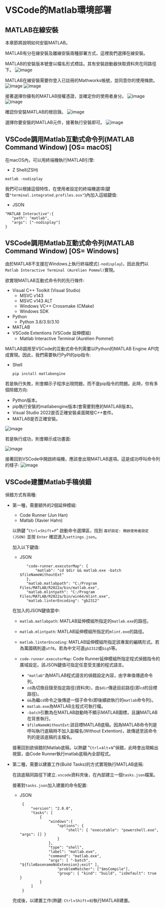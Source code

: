 # VSCode的Matlab環境部署

## MATLAB在線安裝

本章節將說明如何安裝MATLAB。

MATLAB有分在線安裝及離線安裝兩種部署方式，這裡我們選擇在線安裝。

MATLAB的安裝版本號會以檔名形式標註。其有安裝啟動器快取資料夾在同路徑下。
![image](https://github.com/TaiXeflar/vscode_build_sample_repos/blob/main/Markdown%20Image/vscode_matlab_1.png)

MATLAB在線安裝需要你登入已註冊的Mathworks帳號，並同意你的使用條款。
![image](https://github.com/TaiXeflar/vscode_build_sample_repos/blob/main/Markdown%20Image/vscode_matlab_2.png)
![image](https://github.com/TaiXeflar/vscode_build_sample_repos/blob/main/Markdown%20Image/vscode_matlab_3.png)

接著選擇你擁有的MATLAB授權憑證，並確定你的使用者身分。
![image](https://github.com/TaiXeflar/vscode_build_sample_repos/blob/main/Markdown%20Image/vscode_matlab_4.png)
![image](https://github.com/TaiXeflar/vscode_build_sample_repos/blob/main/Markdown%20Image/vscode_matlab_5.png)

確認你安裝MATLAB的根目錄。
![image](https://github.com/TaiXeflar/vscode_build_sample_repos/blob/main/Markdown%20Image/vscode_matlab_6.png)

選擇你要安裝的MATLAB元件，接著執行安裝即可。
![image](https://github.com/TaiXeflar/vscode_build_sample_repos/blob/main/Markdown%20Image/vscode_matlab_7.png)

## VSCode調用Matlab互動式命令列(MATLAB Command Window) [OS= macOS]
在macOS內，可以用終端機執行MATLAB引擎:
 - Z Shell(ZSH)
 ```
 matlab -nodisplay
 ```

我們可以根據這個特性，在使用者設定的終端機選項(鍵值`"terminal.integrated.profiles.osx"`)內加入這組鍵值:
 - JSON
 ```
 "MATLAB Interactive":{
    "path": "matlab",
    "args": ["-nodisplay"]
 }
 ```

## VSCode調用Matlab互動式命令列(MATLAB Command Window) [OS= Windows]
由於MATLAB不支援在Windows上執行終端模式(`-nodisplay`)，因此我們以`Matlab Interactive Terminal (Aurélien Pommel)`實現。

欲實現MATLAB互動式命令列的先行條件:
 - Visual C++ Toolkit (Visual Studio)
     - MSVC v143
     - MSVC v143 ALT
     - Windows VC++ Crossmake (CMake)
     - Windows SDK
 - Python
     - Python 3.8/3.9/3.10
 - MATLAB
 - VSCode Extentions (VSCode 延伸模組)
     - Matlab Interactive Terminal (Aurélien Pommel)

MATLAB調用至VSCode的互動式命令列需要以Python的MATLAB Engine API完成實現。因此，我們需要執行PyPl的pip指令:
 - Shell
     ```
     pip install matlabengine
     ```

若是執行失敗，則會顯示子程序出現問題，而不是pip指令的問題。此時，你有多個除錯方向:
 - Python版本。
 - pip執行安裝的matlabengine版本(會需要對應的MATLAB版本)。
 - Visual Studio 2022是否正確安裝桌面開發C++套件。
 - MATLAB是否正確安裝。

![image](https://github.com/TaiXeflar/vscode_build_sample_repos/blob/main/Markdown%20Image/vscode_matlab_engineAPI_py_debug.png)

若是執行成功，則會顯示成功畫面:

![image](https://github.com/TaiXeflar/vscode_build_sample_repos/blob/main/Markdown%20Image/vscode_matlab_engineAPI_py_0.png)

接著回到VSCode中開啟終端機，應該會出現MATLAB選項。這是成功呼叫命令列的樣子:
![image](https://github.com/TaiXeflar/vscode_build_sample_repos/blob/main/Markdown%20Image/vscode_matlab_extention_terminal.png)


## VSCode建置Matlab手稿偵錯

偵錯方式有兩種:
 - 第一種，需要額外的2個延伸模組:
     - Code Runner (Jun Han)
     - Matlab (Xavier Hahn)

    以熱鍵 "`Ctrl`+`Shift`+`P`" 啟動命令選擇區，找到 `喜好設定: 開啟使用者設定(JSON)` 並按 `Enter` 確認進入`settings.json`。

    加入以下鍵值:
     - JSON
         ```
            "code-runner.executorMap": {
                "matlab": "cd $dir && matlab.exe -batch $fileNameWithoutExt"
            },
            "matlab.matlabpath": "C:/Program Files/MATLAB/R2022a/bin/matlab.exe",
            "matlab.mlintpath": "C:/Program Files/MATLAB/R2022a/bin/win64/mlint.exe",
            "matlab.linterEncoding": "gb2312"
         ```

    在加入的JSON鍵值當中:
    
     - `matlab.matlabpath`: MATLAB延伸模組所指定的`matlab.exe`的路徑。
     - `matlab.mlintpath`: MATLAB延伸模組所指定的`mlint.exe`的路徑。
     - `matlab.linterEncoding`: MATLAB延伸模組所指定該專案的編碼形式。若為萬國碼則選`utf8`。若為中文可選`gb2312`或`big5`等。

     - `code-runner.executorMap`: Code Runner延伸模組所指定程式偵錯指令的廣域設定。該JSON鍵值可指定任意受支援的程式語言。
         - `"matlab"`為MATLAB程式語言的偵錯設定內容，由字串值傳遞命令列。
         - `cd`為切換目錄至指定路徑(資料夾)，由`$dir`傳遞目前路徑(即`cd`的目標路徑)。
         - `&&`為繼`cd`命令之後傳遞一個子命令(即後續欲執行的`matlab`命令列)。
         - `matlab.exe`為MATLAB主程式可執行檔。
         - `-batch`引數為在MATLAB啟動時不顯示MATLAB圖標，且讓MATLAB在背景執行。
         - `$fileNameWithoutExt`:該目標MATLAB底稿。因為MATLAB命令列是呼叫執行底稿時不加入副檔名(Without Extention)，故傳遞至該命令列的是該底稿的主檔名。

    接著回到欲偵錯的Matlab底稿，以熱鍵 "`Ctrl`+`Alt`+`N`"偵錯，此時會出現輸出視窗，由Code Runner執行matlab底稿內全部程式。

 - 第二種，需要以建置工作(Build Tasks)的方式實現執行MATLAB底稿:
    
    在該底稿同路徑下建立`.vscode`資料夾後，在內部建立一個`tasks.json`檔案。

    接著對`tasks.json`加入建置的命令配置:

    - JSON
       ```
        {
            "version": "2.0.0",
            "tasks": [
                {
                    "windows":{
                        "options": {
                            "shell": { "executable": "powershell.exe", "args": [] }
                        }
                    },
                    "type": "shell",
                    "label": "matlab.exe",
                    "command": "matlab.exe",
                    "args": [ "-batch", "${fileBasenameNoExtension};exit" ],
                        "problemMatcher": ["$msCompile"],
                        "group": { "kind": "build", "isDefault": true }
                }
            ]
        }
       ```
    完成後，以建置工作(熱鍵: `Ctrl`+`Shift`+`B`)執行MATLAB建置。
